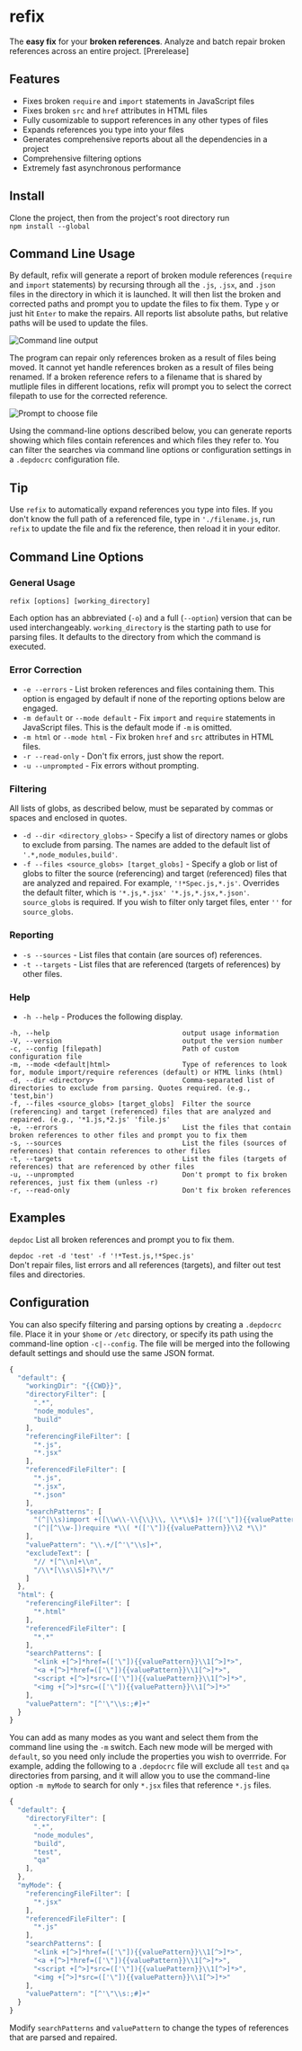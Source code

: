 
# refix

The **easy fix** for your **broken references**. Analyze and batch repair broken references across an entire project. [Prerelease]

## Features

- Fixes broken `require` and `import` statements in JavaScript files
- Fixes broken `src` and `href` attributes in HTML files
- Fully cusomizable to support references in any other types of files
- Expands references you type into your files
- Generates comprehensive reports about all the dependencies in a project
- Comprehensive filtering options
- Extremely fast asynchronous performance

## Install

Clone the project, then from the project's root directory run  
`npm install --global`

## Command Line Usage

By default, refix will generate a report of broken module references (`require` and `import` statements) by recursing through all the `.js`, `.jsx`, and `.json` files in the directory in which it is launched. It will then list the broken and corrected paths and prompt you to update the files to fix them. Type `y` or just hit `Enter` to make the repairs. All reports list absolute paths, but relative paths will be used to update the files.

![Command line output](img/example1.png)

The program can repair only references broken as a result of files being moved. It cannot yet handle references broken as a result of files being renamed. If a broken reference refers to a filename that is shared by mutliple files in different locations, refix will prompt you to select the correct filepath to use for the corrected reference.

![Prompt to choose file](img/example2.png)

 Using the command-line options described below, you can generate reports showing which files contain references and which files they refer to. You can filter the searches via command line options or configuration settings in a `.depdocrc` configuration file.
 
## Tip
 
Use `refix` to automatically expand references you type into files. If you don't know the full path of a referenced file, type in `'./filename.js`, run `refix` to update the file and fix the reference, then reload it in your editor.

## Command Line Options

### General Usage

`refix [options] [working_directory]`

Each option has an abbreviated (`-o`) and a full (`--option`) version that can be used interchangeably. `working_directory` is the starting path to use for parsing files. It defaults to the directory from which the command is executed.

### Error Correction

- `-e --errors` - List broken references and files containing them. This option is engaged by default if none of the reporting options below are engaged.
- `-m default` or `--mode default` - Fix `import` and `require` statements in JavaScript files. This is the default mode if `-m` is omitted.  
- `-m html` or `--mode html` - Fix broken `href` and `src` attributes in HTML files.  
- `-r --read-only` - Don't fix errors, just show the report.  
- `-u --unprompted` - Fix errors without prompting.

### Filtering

All lists of globs, as described below, must be separated by commas or spaces and enclosed in quotes.

- `-d --dir <directory_globs>` - Specify a list of directory names or globs to exclude from parsing. The names are added to the default list of `'.*,node_modules,build'`.
- `-f --files <source_globs> [target_globs]` - Specify a glob or list of globs to filter the source (referencing) and target (referenced) files that are analyzed and repaired. For example, `'!*Spec.js,*.js'`. Overrides the default filter, which is `'*.js,*.jsx' '*.js,*.jsx,*.json'`. `source_globs` is required. If you wish to filter only target files, enter `''` for `source_globs`.

### Reporting

- `-s --sources` - List files that contain (are sources of) references.
- `-t --targets` - List files that are referenced (targets of references) by other files.

### Help

- `-h --help` - Produces the following display.
```
-h, --help                                 output usage information
-V, --version                              output the version number
-c, --config [filepath]                    Path of custom configuration file
-m, --mode <default|html>                  Type of references to look for, module import/require references (default) or HTML links (html)
-d, --dir <directory>                      Comma-separated list of directories to exclude from parsing. Quotes required. (e.g., 'test,bin')
-f, --files <source_globs> [target_globs]  Filter the source (referencing) and target (referenced) files that are analyzed and repaired. (e.g., '*1.js,*2.js' 'file.js'
-e, --errors                               List the files that contain broken references to other files and prompt you to fix them
-s, --sources                              List the files (sources of references) that contain references to other files
-t, --targets                              List the files (targets of references) that are referenced by other files
-u, --unprompted                           Don't prompt to fix broken references, just fix them (unless -r)
-r, --read-only                            Don't fix broken references
```

## Examples

`depdoc`
List all broken references and prompt you to fix them.

`depdoc -ret -d 'test' -f '!*Test.js,!*Spec.js'`  
Don't repair files, list errors and all references (targets), and filter out test files and directories.

## Configuration

You can also specify filtering and parsing options by creating a `.depdocrc` file. Place it in your `$home` or `/etc` directory, or specify its path using the command-line option `-c|--config`. The file will be merged into the following default settings and should use the same JSON format.

```javascript
{
  "default": {
    "workingDir": "{{CWD}}",
    "directoryFilter": [
      ".*",
      "node_modules",
      "build"
    ],
    "referencingFileFilter": [
      "*.js",
      "*.jsx"
    ],
    "referencedFileFilter": [
      "*.js",
      "*.jsx",
      "*.json"
    ],
    "searchPatterns": [
      "(^|\\s)import +([\\w\\-\\{\\}\\, \\*\\$]+ )?(['\"]){{valuePattern}}\\3",
      "(^|[^\\w-])require *\\( *(['\"]){{valuePattern}}\\2 *\\)"
    ],
    "valuePattern": "\\.+/[^'\"\\s]+",
    "excludeText": [
      "// *[^\\n]+\\n",
      "/\\*[\\s\\S]+?\\*/"
    ]
  },
  "html": {
    "referencingFileFilter": [
      "*.html"
    ],
    "referencedFileFilter": [
      "*.*"
    ],
    "searchPatterns": [
      "<link +[^>]*href=(['\"]){{valuePattern}}\\1[^>]*>",
      "<a +[^>]*href=(['\"]){{valuePattern}}\\1[^>]*>",
      "<script +[^>]*src=(['\"]){{valuePattern}}\\1[^>]*>",
      "<img +[^>]*src=(['\"]){{valuePattern}}\\1[^>]*>"
    ],
    "valuePattern": "[^'\"\\s:;#]+"
  }
}
```

You can add as many modes as you want and select them from the command line using the `-m` switch. Each new mode will be merged with `default`, so you need only include the properties you wish to overrride. For example, adding the following to a `.depdocrc` file will exclude all `test` and `qa` directories from parsing, and it will allow you to use the command-line option `-m myMode` to search for only `*.jsx` files that reference `*.js` files.

```javascript
{
  "default": {
    "directoryFilter": [
      ".*",
      "node_modules",
      "build",
      "test",
      "qa"
    ],
  },
  "myMode": {
    "referencingFileFilter": [
      "*.jsx"
    ],
    "referencedFileFilter": [
      "*.js"
    ],
    "searchPatterns": [
      "<link +[^>]*href=(['\"]){{valuePattern}}\\1[^>]*>",
      "<a +[^>]*href=(['\"]){{valuePattern}}\\1[^>]*>",
      "<script +[^>]*src=(['\"]){{valuePattern}}\\1[^>]*>",
      "<img +[^>]*src=(['\"]){{valuePattern}}\\1[^>]*>"
    ],
    "valuePattern": "[^'\"\\s:;#]+"
  }
}
```
Modify `searchPatterns` and `valuePattern` to change the types of references that are parsed and repaired.
